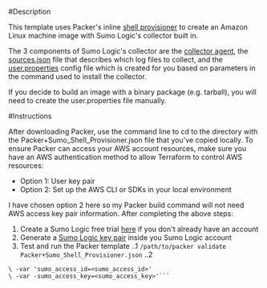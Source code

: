 #Description

This template uses Packer's inline [shell provisioner](https://www.packer.io/docs/provisioners/shell.html) to create an Amazon Linux machine image with Sumo Logic's collector built in.

The 3 components of Sumo Logic's collector are the [collector agent](https://help.sumologic.com/Send-Data/Installed-Collectors/04Install-a-Collector-on-Linux), the [sources.json](https://help.sumologic.com/Send-Data/Sources/03Use-JSON-to-Configure-Sources
) file that describes which log files to collect, and the [user.properties](https://help.sumologic.com/Send-Data/Installed-Collectors/05Reference-Information-for-Collector-Installation/06user.properties) config file which is created for you based on parameters in the command used to install the collector.

If you decide to build an image with a binary package (e.g. tarball), you will need to create the user.properties file manually.

#Instructions

After downloading Packer, use the command line to cd to the directory with the Packer+Sumo_Shell_Provisioner.json file that you've copied locally. To ensure Packer can access your AWS account resources, make sure you have an AWS authentication method to allow Terraform to control AWS resources:

- Option 1: User key pair
- Option 2: Set up the AWS CLI or SDKs in your local environment

I have chosen option 2 here so my Packer build command will not need AWS access key pair information. After completing the above steps:

1. Create a Sumo Logic free trial [here](https://www.sumologic.com/signup-free/?utm_medium=sales+email) if you don't already have an account
2. Generate a [Sumo Logic key pair](https://help.sumologic.com/Manage/Security/Access-Keys) inside you Sumo Logic account
3. Test and run the Packer template
..1 `/path/to/packer validate Packer+Sumo_Shell_Provisioner.json`
..2 
```/path/to/packer build Packer+Sumo_Shell_Provisioner.json
\ -var 'sumo_access_id=<sumo_access_id>' 
\ -var -sumo_access_key=<sumo_access_key>'```
